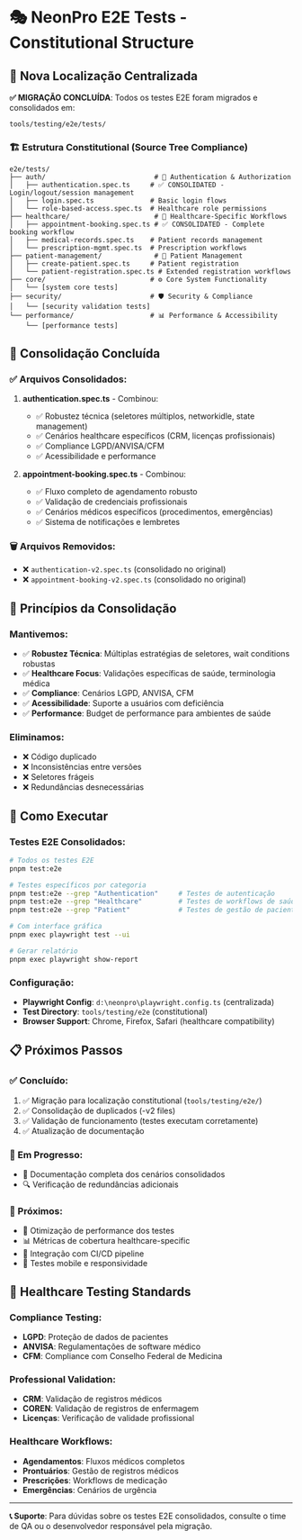 # 🎭 NeonPro E2E Tests - Constitutional Structure

## 📍 Nova Localização Centralizada

**✅ MIGRAÇÃO CONCLUÍDA**: Todos os testes E2E foram migrados e consolidados em:
```
tools/testing/e2e/tests/
```

### 🏗️ Estrutura Constitutional (Source Tree Compliance)

```
e2e/tests/
├── auth/                           # 🔐 Authentication & Authorization
│   ├── authentication.spec.ts     # ✅ CONSOLIDATED - Login/logout/session management
│   ├── login.spec.ts              # Basic login flows
│   └── role-based-access.spec.ts  # Healthcare role permissions
├── healthcare/                     # 🏥 Healthcare-Specific Workflows
│   ├── appointment-booking.spec.ts # ✅ CONSOLIDATED - Complete booking workflow
│   ├── medical-records.spec.ts    # Patient records management
│   └── prescription-mgmt.spec.ts  # Prescription workflows
├── patient-management/             # 👥 Patient Management
│   ├── create-patient.spec.ts     # Patient registration
│   └── patient-registration.spec.ts # Extended registration workflows
├── core/                          # ⚙️ Core System Functionality
│   └── [system core tests]
├── security/                      # 🛡️ Security & Compliance
│   └── [security validation tests]
└── performance/                   # 📊 Performance & Accessibility
    └── [performance tests]
```

## 🔄 Consolidação Concluída

### ✅ Arquivos Consolidados:

1. **authentication.spec.ts** - Combinou:
   - ✅ Robustez técnica (seletores múltiplos, networkidle, state management)
   - ✅ Cenários healthcare específicos (CRM, licenças profissionais)
   - ✅ Compliance LGPD/ANVISA/CFM
   - ✅ Acessibilidade e performance

2. **appointment-booking.spec.ts** - Combinou:
   - ✅ Fluxo completo de agendamento robusto
   - ✅ Validação de credenciais profissionais
   - ✅ Cenários médicos específicos (procedimentos, emergências)
   - ✅ Sistema de notificações e lembretes

### 🗑️ Arquivos Removidos:
- ❌ `authentication-v2.spec.ts` (consolidado no original)
- ❌ `appointment-booking-v2.spec.ts` (consolidado no original)

## 🎯 Princípios da Consolidação

### Mantivemos:
- ✅ **Robustez Técnica**: Múltiplas estratégias de seletores, wait conditions robustas
- ✅ **Healthcare Focus**: Validações específicas de saúde, terminologia médica
- ✅ **Compliance**: Cenários LGPD, ANVISA, CFM
- ✅ **Acessibilidade**: Suporte a usuários com deficiência
- ✅ **Performance**: Budget de performance para ambientes de saúde

### Eliminamos:
- ❌ Código duplicado
- ❌ Inconsistências entre versões
- ❌ Seletores frágeis
- ❌ Redundâncias desnecessárias

## 🚀 Como Executar

### Testes E2E Consolidados:
```bash
# Todos os testes E2E
pnpm test:e2e

# Testes específicos por categoria
pnpm test:e2e --grep "Authentication"     # Testes de autenticação
pnpm test:e2e --grep "Healthcare"         # Testes de workflows de saúde
pnpm test:e2e --grep "Patient"            # Testes de gestão de pacientes

# Com interface gráfica
pnpm exec playwright test --ui

# Gerar relatório
pnpm exec playwright show-report
```

### Configuração:
- **Playwright Config**: `d:\neonpro\playwright.config.ts` (centralizada)
- **Test Directory**: `tools/testing/e2e` (constitutional)
- **Browser Support**: Chrome, Firefox, Safari (healthcare compatibility)

## 📋 Próximos Passos

### ✅ Concluído:
1. ✅ Migração para localização constitutional (`tools/testing/e2e/`)
2. ✅ Consolidação de duplicados (-v2 files)
3. ✅ Validação de funcionamento (testes executam corretamente)
4. ✅ Atualização de documentação

### 🔄 Em Progresso:
- 📝 Documentação completa dos cenários consolidados
- 🔍 Verificação de redundâncias adicionais

### 📅 Próximos:
- 🧪 Otimização de performance dos testes
- 📊 Métricas de cobertura healthcare-specific
- 🤖 Integração com CI/CD pipeline
- 📱 Testes mobile e responsividade

## 🏥 Healthcare Testing Standards

### Compliance Testing:
- **LGPD**: Proteção de dados de pacientes
- **ANVISA**: Regulamentações de software médico
- **CFM**: Compliance com Conselho Federal de Medicina

### Professional Validation:
- **CRM**: Validação de registros médicos
- **COREN**: Validação de registros de enfermagem
- **Licenças**: Verificação de validade profissional

### Healthcare Workflows:
- **Agendamentos**: Fluxos médicos completos
- **Prontuários**: Gestão de registros médicos
- **Prescrições**: Workflows de medicação
- **Emergências**: Cenários de urgência

---

**📞 Suporte**: Para dúvidas sobre os testes E2E consolidados, consulte o time de QA ou o desenvolvedor responsável pela migração.
